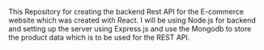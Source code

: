 This Repository for creating the backend Rest API for the E-commerce website which was created with React. 
I will be using Node.js for backend and setting up the server using Express.js and use the Mongodb to store the product data which is to be used for the REST API.
